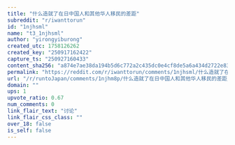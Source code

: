```yaml
---
title: "什么造就了在日中国人和其他华人移民的差距"
subreddit: "r/iwanttorun"
id: "1njhsml"
name: "t3_1njhsml"
author: "yirongyiburong"
created_utc: 1758126262
created_key: "250917162422"
capture_ts: "250927160433"
content_sha256: "a874e7ae38da194b5d6c772a2c435dc0e4cf8de5a6a434d2722e83957a60846d"
permalink: "https://reddit.com/r/iwanttorun/comments/1njhsml/什么造就了在日中国人和其他华人移民的差距/"
url: "/r/runtoJapan/comments/1njhm8p/什么造就了在日中国人和其他华人移民的差距/"
domain: ""
ups: 1
upvote_ratio: 0.67
num_comments: 0
link_flair_text: "讨论"
link_flair_css_class: ""
over_18: false
is_self: false
---
```



